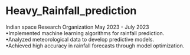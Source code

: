 # Heavy_Rainfall_prediction
Indian space Research Organization                May 2023 - July 2023  
•Implemented machine learning algorithms for rainfall prediction.  
•Analyzed meteorological data to develop predictive models.  
•Achieved high accuracy in rainfall forecasts through model optimization.

